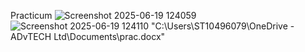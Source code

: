 Practicum 
![Screenshot 2025-06-19 124059](https://github.com/user-attachments/assets/1e7b4034-0acd-427a-993f-4d11dadf0d92)
![Screenshot 2025-06-19 124110](https://github.com/user-attachments/assets/12bd592a-0033-4f47-8014-d61fce792723)
"C:\Users\ST10496079\OneDrive - ADvTECH Ltd\Documents\prac.docx"
